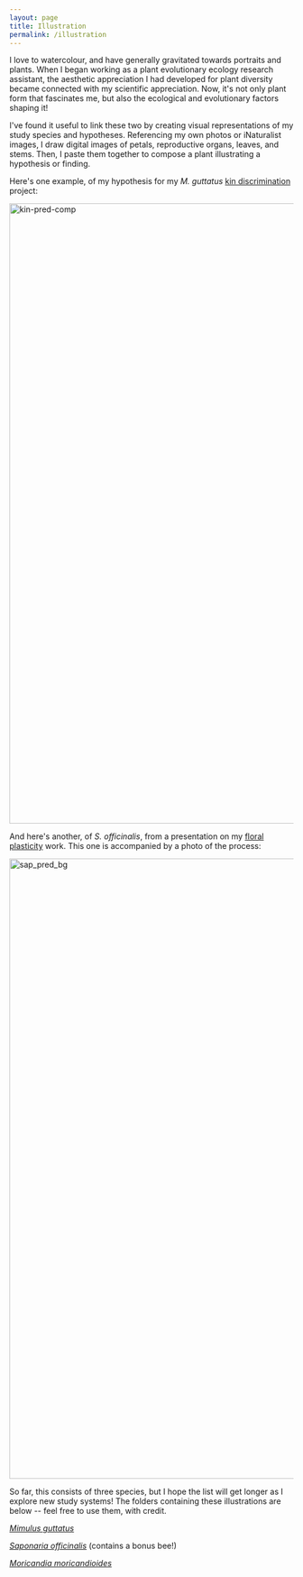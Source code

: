 ```yaml
---
layout: page
title: Illustration
permalink: /illustration
---
```


I love to watercolour, and have generally gravitated towards portraits and plants. When I began working as a plant evolutionary ecology research assistant, the aesthetic appreciation I had developed for plant diversity became connected with my scientific appreciation. Now, it's not only plant form that fascinates me, but also the ecological and evolutionary factors shaping it! 

I've found it useful to link these two by creating visual representations of my study species and hypotheses. Referencing my own photos or iNaturalist images, I draw digital images of petals, reproductive organs, leaves, and stems. Then, I paste them together to compose a plant illustrating a hypothesis or finding. 

Here's one example, of my hypothesis for my _M. guttatus_ [kin discrimination](https://isabeaulewis.github.io/research#kin-discrimination) project:

<img width="1100" align="centre" alt="kin-pred-comp" src="https://github.com/isabeaulewis/isabeaulewis.github.io/assets/122393362/4e1f557e-1f1c-437e-b4bb-41f8c0e138ee">

And here's another, of _S. officinalis_, from a presentation on my [floral plasticity](https://isabeaulewis.github.io/research#floral-plasticity) work. This one is accompanied by a photo of the process:

<img width="1100" align="center" alt="sap_pred_bg" src="https://github.com/isabeaulewis/isabeaulewis.github.io/assets/122393362/04f2c7b1-4024-446c-b402-0a787feb12aa">

So far, this consists of three species, but I hope the list will get longer as I explore new study systems! The folders containing these illustrations are below -- feel free to use them, with credit.

[_Mimulus guttatus_](https://github.com/isabeaulewis/isabeaulewis.github.io/tree/91673efcf7e7cf70443d44f2791cd7f847a510e6/docs/lewis_mimulus-illustration)

[_Saponaria officinalis_](https://github.com/isabeaulewis/isabeaulewis.github.io/tree/91673efcf7e7cf70443d44f2791cd7f847a510e6/docs/lewis_saponaria-illustration) (contains a bonus bee!)

[_Moricandia moricandioides_](https://github.com/isabeaulewis/isabeaulewis.github.io/tree/91673efcf7e7cf70443d44f2791cd7f847a510e6/docs/lewis_moricandia-illustration)



